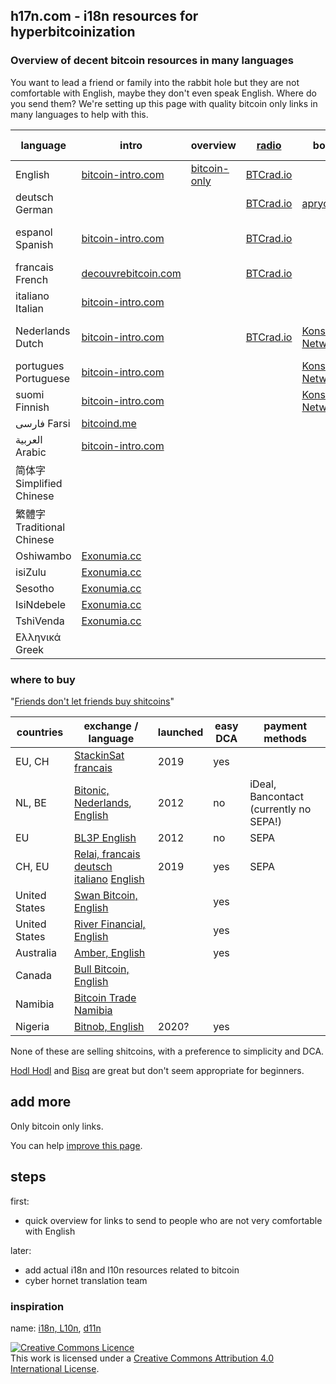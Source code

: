 ## h17n.com - i18n resources for hyperbitcoinization

### Overview of decent bitcoin resources in many languages

You want to lead a friend or family into the rabbit hole but they are not comfortable with English, maybe they don't even speak English.
Where do you send them?
We're setting up this page with quality bitcoin only links in many languages to help with this.


| language | intro | overview | [radio](https://btcrad.io/) | books | beginner podcast | youtube | Bullish Case 
|----------|-------|--------------------|--------------------------------- | -------------- | ---------------- | ----- | ------ | 
| English  | [bitcoin-intro.com](https://bitcoin-intro.com/) | [bitcoin-only](https://bitcoin-only.com/) | [BTCrad.io](https://btcrad.io/en)     |                |                  |                       |  [Bullish](https://medium.com/@vijayboyapati/the-bullish-case-for-bitcoin-6ecc8bdecc1)
| deutsch German  |                                                 |   | [BTCrad.io](https://btcrad.io/de)  |  [aprycot](https://aprycot.media/shop/) |  [Bitcoin verstehen](https://anchor.fm/bitcoinverstehenpodcast)  |   | [Bullish](https://medium.com/@danielschnurr089/das-bullische-argument-f%C3%BCr-bitcoin-9665e9375727)
| espanol Spanish | [bitcoin-intro.com](https://bitcoin-intro.com/es/)  |   | [BTCrad.io](https://btcrad.io/es)  |  |  |  [Satoshi en Venezuela](https://www.youtube.com/c/SatoshienVenezuela)  | [Alcista](https://medium.com/@vijayb_24615/la-tesis-alcista-de-bitcoin-parte-1-de-4-7b2e7ac5f07)
| francais French | [decouvrebitcoin.com](https://decouvrebitcoin.com/) |   | [BTCrad.io](https://btcrad.io/fr) |   |  | [Découvre Bitcoin](https://www.youtube.com/channel/UCANjJ55UmYmoXm_SW--psXQ) |  [Optimiste](https://medium.com/@gregguittard/un-sc%C3%A9nario-optimiste-pour-le-bitcoin-fdd8bc249e07)
| italiano Italian | [bitcoin-intro.com](https://bitcoin-intro.com/it/) |   |      |    |   |  |  [Futuro](https://medium.com/@ryandelongpre/il-futuro-dei-soldi-bitcoin-dfddd5ef7308)
| Nederlands Dutch | [bitcoin-intro.com](https://bitcoin-intro.com/nl/) |   | [BTCrad.io](https://btcrad.io/nl) |  [Konsensus Network](https://konsensus.network/product-category/books/dutch/)  |  [Beginnen met Bitcoin](https://beginnenmetbitcoin.com/) | [Beginnen met Bitcoin](https://www.youtube.com/channel/UCP0QPMEylGbthgRSvDkMy8Q/) | [Bullish](https://medium.com/@vijayb_24615/het-bullish-argument-voor-bitcoin-deel-1-c589d15083c1)
| portugues Portuguese | [bitcoin-intro.com](bitcoin-intro) | | | [Konsensus Network](https://konsensus.network/product-category/books/portuguese/) | | | [otimista](https://baraodobitcoin.com/o-cen%C3%A1rio-otimista-para-o-bitcoin-parte-1-de-4-785218913e0c)
| suomi Finnish | [bitcoin-intro.com](https://bitcoin-intro.com/fi/) |   |  |   [Konsensus Network](https://konsensus.network/fi/) |   |  | [Bullish](https://medium.com/@thlbr/bitcoinin-valoisa-tulevaisuus-osa-1-4a93ff843229)
| فارسی Farsi  | [bitcoind.me](https://bitcoind.me/) |    |  |  |  |  [Ziya Sadr](https://www.youtube.com/channel/UChJDoitU8BCdhxeAeFOQIHg/)
| العربية Arabic | [bitcoin-intro.com](https://bitcoin-intro.com/ar/) | 
| 简体字 Simplified Chinese |  |  |  |  | | | [比特币看涨论](https://medium.com/@sunflora98/%E6%AF%94%E7%89%B9%E5%B8%81%E7%9C%8B%E6%B6%A8%E8%AE%BA-%E4%B8%80-1e8845bfbdec)
| 繁體字 Traditional Chinese |  | |  |  |  | | [比特幣看漲論](https://medium.com/@sunflora98/%E6%AF%94%E7%89%B9%E5%B9%A3%E7%9C%8B%E6%BC%B2%E8%AB%96-%E4%B8%80-33d753d60fa0)
| Oshiwambo | [Exonumia.cc](https://exonumia.cc/nam/ng/)
| isiZulu | [Exonumia.cc](https://exonumia.cc/zaf/zu/)
| Sesotho | [Exonumia.cc](https://exonumia.cc/zaf/st/)
| IsiNdebele | [Exonumia.cc](https://exonumia.cc/zaf/nr/explain-bitcoin-like-im-five/)
| TshiVenda | [Exonumia.cc](https://exonumia.cc/zaf/ve/explain-bitcoin-like-im-five/)
| Ελληνικά Greek |

### where to buy

"[Friends don't let friends buy shitcoins](https://twitter.com/bitcoin_al/status/1308057587053715456)"


| countries           | exchange / language                         |  launched |  easy DCA  | payment methods    |
| ------------------- | --------------------------------------------|  ------------------------------------- | -----------| ------------------ |
| EU, CH              | [StackinSat francais](https://stackinsat.com/)  | 2019 | yes        |                   |
| NL, BE              | [Bitonic, Nederlands](https://bitonic.nl/nl/), [English](https://bitonic.nl/en/) | 2012   | no        | iDeal, Bancontact (currently no SEPA!) | 
| EU                  | [BL3P English](https://bl3p.eu/)      | 2012 | no         | SEPA | 
| CH, EU              | [Relai, francais](https://relai.ch/fr/) [deutsch](https://relai.ch/de/) [italiano](https://relai.ch/it/) [English](https://relai.ch/) | 2019 | yes | SEPA
| United States       | [Swan Bitcoin, English](https://www.swanbitcoin.com/)   |                          | yes       |
| United States       | [River Financial, English](https://river.com/) |  |  yes       |
| Australia           | [Amber, English](https://amber.app/)  |     | yes       |
| Canada              | [Bull Bitcoin, English](https://bullbitcoin.com/) | 
| Namibia             | [Bitcoin Trade Namibia](https://bitcoin-namibia.trade/)
| Nigeria             | [Bitnob, English](https://bitnob.com/) | 2020? | yes

None of these are selling shitcoins, with a preference to simplicity and DCA.

[Hodl Hodl](https://www.hodlhodl.com/) and [Bisq](https://bisq.network/) are great but don't seem appropriate for beginners.

## add more

Only bitcoin only links.

You can help [improve this page](https://github.com/h17n/h17n.com/edit/main/README.md).

## steps

first:
- quick overview for links to send to people who are not very comfortable with English

later:
- add actual i18n and l10n resources related to bitcoin
- cyber hornet translation team

### inspiration

name: [i18n, L10n](https://en.wikipedia.org/wiki/Internationalization_and_localization#Naming), [d11n](https://twitter.com/DennisReimann)

  
<a rel="license" href="http://creativecommons.org/licenses/by/4.0/"><img alt="Creative Commons Licence" style="border-width:0" src="https://i.creativecommons.org/l/by/4.0/88x31.png" /></a><br />This work is licensed under a <a rel="license" href="http://creativecommons.org/licenses/by/4.0/">Creative Commons Attribution 4.0 International License</a>.
